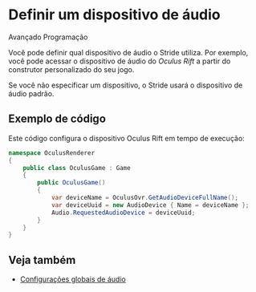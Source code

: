 # Definir um dispositivo de áudio

<span class="badge text-bg-primary">Avançado</span>
<span class="badge text-bg-success">Programação</span>

Você pode definir qual dispositivo de áudio o Stride utiliza. Por exemplo, você pode acessar o dispositivo de áudio do _Oculus Rift_ a partir do construtor personalizado do seu jogo.

Se você não especificar um dispositivo, o Stride usará o dispositivo de áudio padrão.

## Exemplo de código

Este código configura o dispositivo Oculus Rift em tempo de execução:

```cs
namespace OculusRenderer
{
    public class OculusGame : Game
    {
        public OculusGame()
        {
            var deviceName = OculusOvr.GetAudioDeviceFullName();
            var deviceUuid = new AudioDevice { Name = deviceName };
            Audio.RequestedAudioDevice = deviceUuid;
        }
    }
}
```

## Veja também
* [Configurações globais de áudio](global-audio-settings.md)